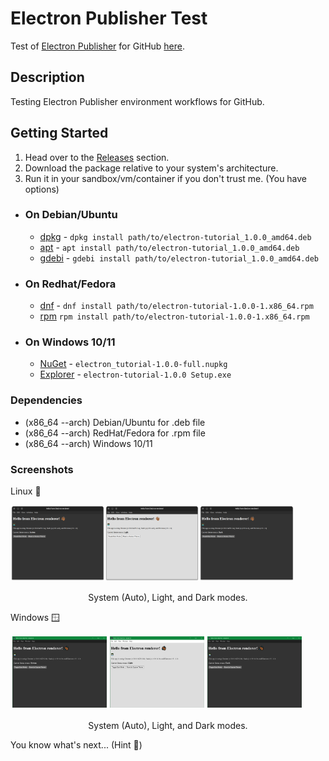 # Electron Publisher Test

Test of [Electron Publisher](https://www.electronjs.org/docs/latest/tutorial/tutorial-publishing-updating) for GitHub [here](https://github.com/hamilton-labs/Electron-Publisher).

## Description

Testing Electron Publisher environment workflows for GitHub.

## Getting Started

1. Head over to the [Releases](https://github.com/hamilton-labs/Electron-Publisher/releases) section.
2. Download the package relative to your system's architecture.
3. Run it in your sandbox/vm/container if you don't trust me. (You have options)

- ### On Debian/Ubuntu

  - [dpkg](https://www.dpkg.org/) - ``` dpkg install path/to/electron-tutorial_1.0.0_amd64.deb ```
  - [apt](https://ubuntu.com/server/docs/package-management) - ``` apt install path/to/electron-tutorial_1.0.0_amd64.deb ```
  - [gdebi](https://manpages.ubuntu.com/manpages/bionic/man1/gdebi.1.html) - ``` gdebi install path/to/electron-tutorial_1.0.0_amd64.deb ```

- ### On Redhat/Fedora

  - [dnf](https://docs.fedoraproject.org/en-US/quick-docs/dnf/) - ``` dnf install path/to/electron-tutorial-1.0.0-1.x86_64.rpm ```
  - [rpm](https://rpm-software-management.github.io/rpm/man/rpm.8.html) ``` rpm install path/to/electron-tutorial-1.0.0-1.x86_64.rpm ```

- ### On Windows 10/11

  - [NuGet](https://fileinfo.com/extension/nupkg) - ``` electron_tutorial-1.0.0-full.nupkg ```
  - [Explorer](https://support.microsoft.com/en-us/windows/find-and-open-file-explorer-ef370130-1cca-9dc5-e0df-2f7416fe1cb1#WindowsVersion=Windows_10) - ``` electron-tutorial-1.0.0 Setup.exe ```

### Dependencies

- (x86_64 --arch) Debian/Ubuntu for .deb file
- (x86_64 --arch) RedHat/Fedora for .rpm file
- (x86_64 --arch) Windows 10/11

### Screenshots

Linux 🐧

<img src ="images/screenshot_system.png" alt="System Theme" width="30%"/><img src ="images/screenshot_light.png" alt="Light Theme" width="30%"/><img src ="images/screenshot_dark.png" alt="Dark Theme" width="30%"/>
<p style="text-align: center; margin-left: auto; margin-right: auto;">System (Auto), Light, and Dark modes.</p>

Windows 🪟

<img src ="images/w_system_screenshot.png" alt="System Theme" width="30%" style="margin: 0.5%;" /><img src ="images/w_light_screenshot.png" alt="Light Theme" width="30%" style="margin: 0.5%;"/><img src ="images/w_dark_screenshot.png" alt="Dark Theme" width="30%" style="margin: 0.5%;"/>
<p style="text-align: center; margin-left: auto; margin-right: auto;">System (Auto), Light, and Dark modes.</p>

You know what's next... (Hint 🍏)
